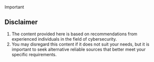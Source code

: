 > [!IMPORTANT] 
> ## Disclaimer
> 1. The content provided here is based on recommendations from experienced individuals in the field of cybersecurity.
> 2. You may disregard this content if it does not suit your needs, but it is important to seek alternative reliable sources that better meet your specific requirements.
